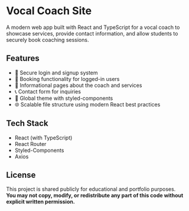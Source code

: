 # Vocal Coach Site

A modern web app built with React and TypeScript for a vocal coach to showcase services, provide contact information, and allow students to securely book coaching sessions.

## Features

- 🔐 Secure login and signup system
- 📆 Booking functionality for logged-in users
- 📄 Informational pages about the coach and services
- 📞 Contact form for inquiries
- 🎨 Global theme with styled-components
- 🌐 Scalable file structure using modern React best practices

## Tech Stack

- React (with TypeScript)
- React Router
- Styled-Components
- Axios

## License

This project is shared publicly for educational and portfolio purposes.  
**You may not copy, modify, or redistribute any part of this code without explicit written permission.**
